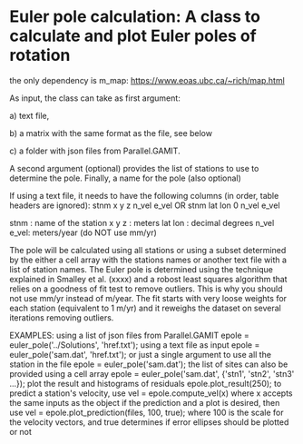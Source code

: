 # Euler pole calculation: A class to calculate and plot Euler poles of rotation 
the only dependency is m_map: https://www.eoas.ubc.ca/~rich/map.html

As input, the class can take as first argument:

  a) text file, 
  
  b) a matrix with the same format as the file, see below
  
  c) a folder with json files from Parallel.GAMIT.
  
 A second argument (optional) provides the list of stations to use to 
 determine the pole. Finally, a name for the pole (also optional)
 
 If using a text file, it needs to have the following columns 
  (in order, table headers are ignored):
 stnm   x   y z  n_vel  e_vel    OR
 stnm lat lon 0  n_vel  e_vel    
 
 stnm       : name of the station
 x y z      : meters
 lat lon    : decimal degrees
 n_vel e_vel: meters/year (do NOT use mm/yr)

 The pole will be calculated using all stations or using a subset
 determined by the either a cell array with the stations names
 or another text file with a list of station names.
 The Euler pole is determined using the technique explained in Smalley
 et al. (xxxx) and a robost least squares algorithm 
 that relies on a goodness of fit test to remove outliers. This is why
 you should not use mm/yr instead of m/year. The fit starts with very
 loose weights for each station (equivalent to 1 m/yr) and it reweighs
 the dataset on several iterations removing outliers.

 EXAMPLES:
 using a list of json files from Parallel.GAMIT
   epole = euler_pole('../Solutions', 'href.txt');
 using a text file as input
   epole = euler_pole('sam.dat', 'href.txt');
 or just a single argument to use all the station in the file
   epole = euler_pole('sam.dat');
 the list of sites can also be provided using a cell array
   epole = euler_pole('sam.dat', {'stn1', 'stn2', 'stn3' ...});
 plot the result and histograms of residuals
   epole.plot_result(250);
 to predict a station's velocity, use
   vel = epole.compute_vel(x)
 where x accepts the same inputs as the object
 if the prediction and a plot is desired, then use
   vel = epole.plot_prediction(files, 100, true);
 where 100 is the scale for the velocity vectors, and true determines
 if error ellipses should be plotted or not
